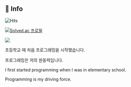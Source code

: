 ## 💬 Info

![Hits](https://hits.seeyoufarm.com/api/count/incr/badge.svg?url=https%3A%2F%2Fgithub.com%2FHiBixby&count_bg=%23FFDECB&title_bg=%23FFC0C0&icon=&icon_color=%23FFCBCB&title=hits&edge_flat=false)

[![Solved.ac 프로필](http://mazassumnida.wtf/api/generate_badge?boj=OkGoogle)](https://solved.ac/{OkGoogle})

<a href = "https://localhost.tistory.com">
  <img src = "https://img.shields.io/badge/Tistory-000000.svg?&style=for-the-badge&logo=Tistory&logoColor=white" />
</a>

초등학교 때 처음 프로그래밍을 시작했습니다.

프로그래밍은 저의 원동력입니다.

I first started programming when I was in elementary school.

Programming is my driving force.
